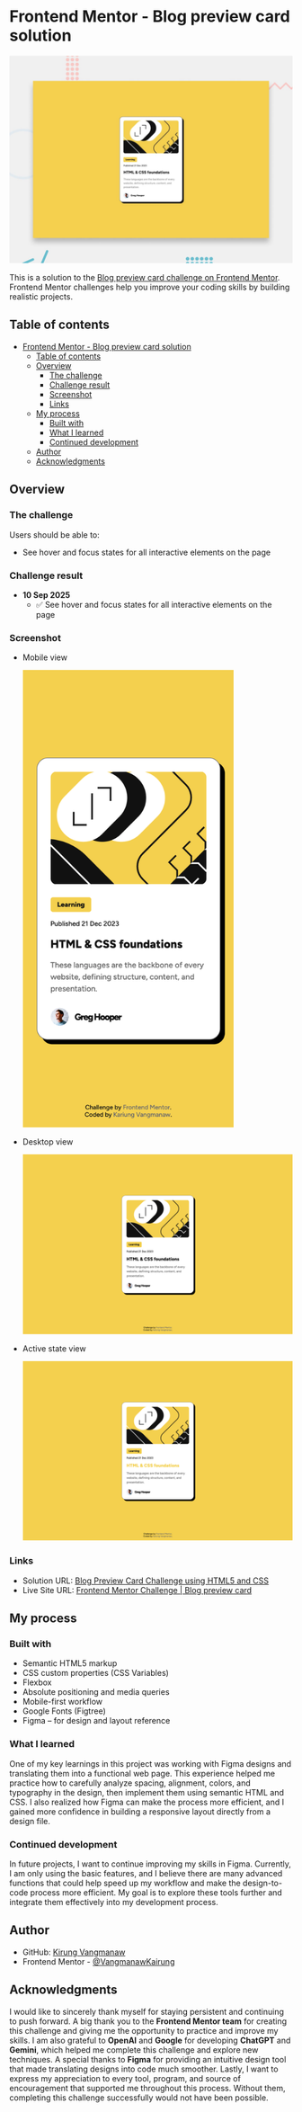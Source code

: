 # Frontend Mentor - Blog preview card solution

![](./design/preview.jpg)

This is a solution to the [Blog preview card challenge on Frontend Mentor](https://www.frontendmentor.io/challenges/blog-preview-card-ckPaj01IcS). Frontend Mentor challenges help you improve your coding skills by building realistic projects.

## Table of contents

- [Frontend Mentor - Blog preview card solution](#frontend-mentor---blog-preview-card-solution)
  - [Table of contents](#table-of-contents)
  - [Overview](#overview)
    - [The challenge](#the-challenge)
    - [Challenge result](#challenge-result)
    - [Screenshot](#screenshot)
    - [Links](#links)
  - [My process](#my-process)
    - [Built with](#built-with)
    - [What I learned](#what-i-learned)
    - [Continued development](#continued-development)
  - [Author](#author)
  - [Acknowledgments](#acknowledgments)

## Overview

### The challenge

Users should be able to:

- See hover and focus states for all interactive elements on the page

### Challenge result

- **10 Sep 2025**
  - ✅ See hover and focus states for all interactive elements on the page

### Screenshot

- Mobile view

  <img src="./screenshots/Mobile-view.png" atl="Blog preview card - Mobile view" width="375px">

- Desktop view

  <img src="./screenshots/Desktop-view.png" atl="Blog preview card - Desktop view">

- Active state view

  <img src="./screenshots/Active-state-view.png" atl="Blog preview card - Active state view">

### Links

- Solution URL: [Blog Preview Card Challenge using HTML5 and CSS](https://www.frontendmentor.io/solutions/blog-preview-card-challenge-using-html5-and-css-RDFoXDYTWw)
- Live Site URL: [Frontend Mentor Challenge | Blog preview card](https://vangmanawkairung.github.io/frontend-mentor-blog-preview-card/)

## My process

### Built with

- Semantic HTML5 markup
- CSS custom properties (CSS Variables)
- Flexbox
- Absolute positioning and media queries
- Mobile-first workflow
- Google Fonts (Figtree)
- Figma – for design and layout reference

### What I learned

One of my key learnings in this project was working with Figma designs and translating them into a functional web page. This experience helped me practice how to carefully analyze spacing, alignment, colors, and typography in the design, then implement them using semantic HTML and CSS. I also realized how Figma can make the process more efficient, and I gained more confidence in building a responsive layout directly from a design file.

### Continued development

In future projects, I want to continue improving my skills in Figma. Currently, I am only using the basic features, and I believe there are many advanced functions that could help speed up my workflow and make the design-to-code process more efficient. My goal is to explore these tools further and integrate them effectively into my development process.

## Author

- GitHub: [Kirung Vangmanaw](https://github.com/VangmanawKairung)
- Frontend Mentor - [@VangmanawKairung](https://www.frontendmentor.io/profile/VangmanawKairunge)

## Acknowledgments

I would like to sincerely thank myself for staying persistent and continuing to push forward. A big thank you to the **Frontend Mentor team** for creating this challenge and giving me the opportunity to practice and improve my skills. I am also grateful to **OpenAI** and **Google** for developing **ChatGPT** and **Gemini**, which helped me complete this challenge and explore new techniques. A special thanks to **Figma** for providing an intuitive design tool that made translating designs into code much smoother. Lastly, I want to express my appreciation to every tool, program, and source of encouragement that supported me throughout this process. Without them, completing this challenge successfully would not have been possible.

